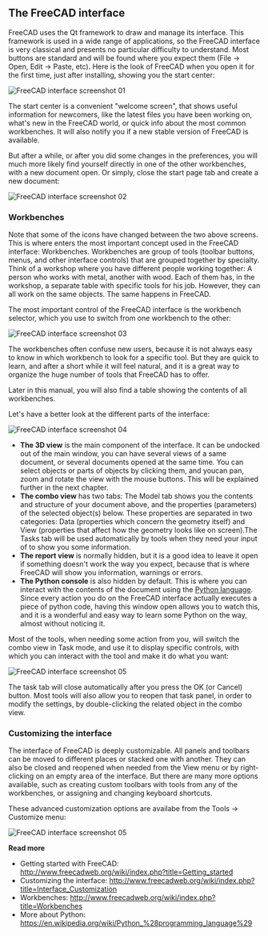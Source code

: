 ## The FreeCAD interface

FreeCAD uses the Qt framework to draw and manage its interface. This framework is used in a wide range of
applications, so the FreeCAD interface is very classical and presents no particular difficulty to understand.
Most buttons are standard and will be found where you expect them (File -> Open, Edit -> Paste, etc).
Here is the look of FreeCAD when you open it for the first time, just after installing, showing you the
start center:

![FreeCAD interface screenshot 01](http://www.freecadweb.org/wiki/images/4/49/Freecad-interface-01.jpg)

The start center is a convenient "welcome screen", that shows useful information for newcomers, like the latest
files you have been working on, what's new in the FreeCAD world, or quick info about the most common
workbenches. It will also notify you if a new stable version of FreeCAD is available.

But after a while, or after you did some changes in the preferences, you will much more likely find yourself
directly in one of the other workbenches, with a new document open. Or simply, close the
start page tab and create a new document:

![FreeCAD interface screenshot 02](http://www.freecadweb.org/wiki/images/2/28/Freecad-interface-02.jpg)

### Workbenches

Note that some of the icons have changed between the two above screens. This is where enters the most
important concept used in the FreeCAD interface: Workbenches. Workbenches are group of tools (toolbar
buttons, menus, and other interface controls) that are grouped together by specialty. Think of a workshop 
where you have different people working together: A person who works with metal, another with wood. Each of them
has, in the workshop, a separate table with specific tools for his job. However, they can all work on the
same objects. The same happens in FreeCAD.

The most important control of the FreeCAD interface is the workbench selector, which you use to switch from
one workbench to the other:

![FreeCAD interface screenshot 03](http://www.freecadweb.org/wiki/images/9/94/Freecad-interface-03.jpg)

The workbenches often confuse new users, because it is not always easy to know in which workbench to
look for a specific tool. But they are quick to learn, and after a short while it will feel natural, and
it is a great way to organize the huge number of tools that FreeCAD has to offer.

Later in this manual, you will also find a table showing the contents of all workbenches.

Let's have a better look at the different parts of the interface:

![FreeCAD interface screenshot 04](http://www.freecadweb.org/wiki/images/7/76/Freecad-interface-04.jpg)

* **The 3D view** is the main component of the interface. It can be undocked out of the main window, you can have several views of a same document, or several documents opened at the same time. You can select objects or parts of objects by clicking them, and youcan pan, zoom and rotate the view with the mouse buttons. This will be explained further in the next chapter.
* **The combo view** has two tabs: The Model tab shows you the contents and structure of your document above, and the properties (parameters) of the selected object(s) below. These properties are separated in two categories: Data (properties which concern the geometry itself) and View (properties that affect how the geometry looks like on screen).The Tasks tab will be used automatically by tools when they need your input of to show you some information.
* **The report view** is normally hidden, but it is a good idea to leave it open if something doesn't work the way you expect, because that is where FreeCAD will show you information, warnings or errors.
* **The Python console** is also hidden by default. This is where you can interact with the contents of the document using the [Python language](https://en.wikipedia.org/wiki/Python_%28programming_language%29). Since every action you do on the FreeCAD interface actually executes a piece of python code, having this window open allows you to watch this, and it is a wonderful and easy way to learn some Python on the way, almost without noticing it.

Most of the tools, when needing some action from you, will switch the combo view in Task mode, and use it to display
specific controls, with which you can interact with the tool and make it do what you want:

![FreeCAD interface screenshot 05](http://www.freecadweb.org/wiki/images/4/4f/Freecad-interface-07.jpg)

The task tab will close automatically after you press the OK (or Cancel) button. Most tools will also allow you to 
reopen that task panel, in order to modify the settings, by double-clicking the related object in the combo view.

### Customizing the interface

The interface of FreeCAD is deeply customizable. All panels and toolbars can be moved to different places or
stacked one with another. They can also be closed and reopened when needed from the View menu or by right-clicking
on an empty area of the interface. But there are many more options available, such as creating custom toolbars
with tools from any of the workbenches, or assigning and changing keyboard shortcuts.

These advanced customization options are availabe from the Tools -> Customize menu:

![FreeCAD interface screenshot 05](http://www.freecadweb.org/wiki/images/3/30/Freecad-interface-06.jpg)

**Read more**

* Getting started with FreeCAD: http://www.freecadweb.org/wiki/index.php?title=Getting_started
* Customizing the interface: http://www.freecadweb.org/wiki/index.php?title=Interface_Customization
* Workbenches: http://www.freecadweb.org/wiki/index.php?title=Workbenches
* More about Python: https://en.wikipedia.org/wiki/Python_%28programming_language%29
